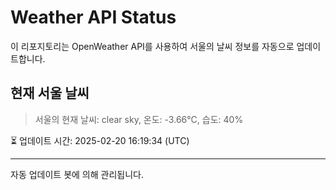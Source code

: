
# Weather API Status

이 리포지토리는 OpenWeather API를 사용하여 서울의 날씨 정보를 자동으로 업데이트합니다.

## 현재 서울 날씨
> 서울의 현재 날씨: clear sky, 온도: -3.66°C, 습도: 40%

⏳ 업데이트 시간: 2025-02-20 16:19:34 (UTC)

---
자동 업데이트 봇에 의해 관리됩니다.
